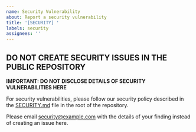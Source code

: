 ```yaml
---
name: Security Vulnerability
about: Report a security vulnerability
title: '[SECURITY] '
labels: security
assignees: ''
---
```


## DO NOT CREATE SECURITY ISSUES IN THE PUBLIC REPOSITORY

**IMPORTANT: DO NOT DISCLOSE DETAILS OF SECURITY VULNERABILITIES HERE**

For security vulnerabilities, please follow our security policy described in the [SECURITY.md](../../SECURITY.md) file in the root of the repository.

Please email security@example.com with the details of your finding instead of creating an issue here.
